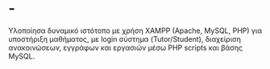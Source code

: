 # -
Υλοποίησα δυναμικό ιστότοπο με χρήση XAMPP (Apache, MySQL, PHP) για υποστήριξη μαθήματος, με login σύστημα (Tutor/Student), διαχείριση ανακοινώσεων, εγγράφων και εργασιών μέσω PHP scripts και βάσης MySQL.
